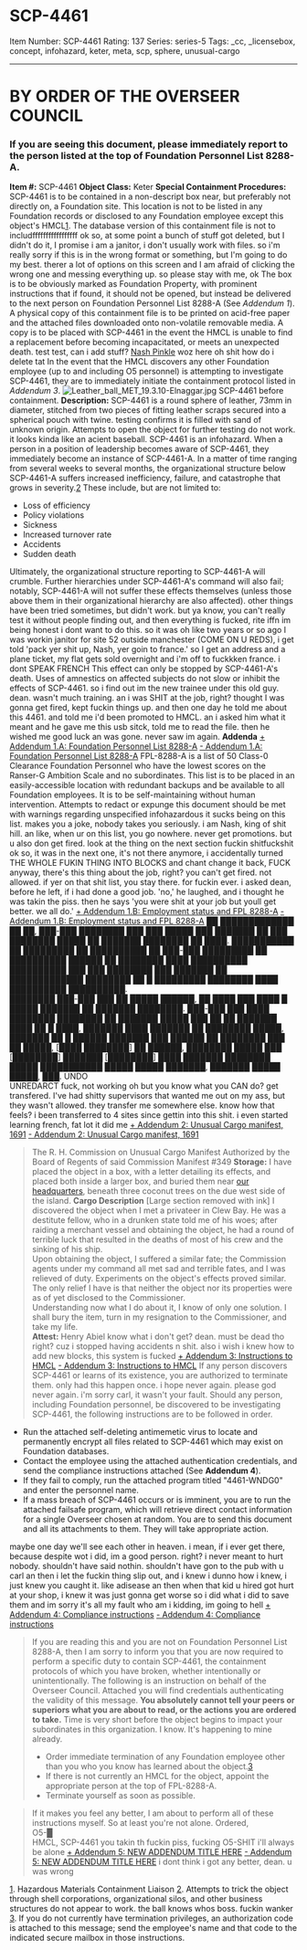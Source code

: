 # SCP-4461
Item Number: SCP-4461
Rating: 137
Series: series-5
Tags: _cc, _licensebox, concept, infohazard, keter, meta, scp, sphere, unusual-cargo

---

# **BY ORDER OF THE OVERSEER COUNCIL**
### **If you are seeing this document, please immediately report to the person listed at the top of Foundation Personnel List 8288-A.**
**Item #:** SCP-4461
**Object Class:** Keter
**Special Containment Procedures:** SCP-4461 is to be contained in a non-descript box near, but preferably not directly on, a Foundation site. This location is not to be listed in any Foundation records or disclosed to any Foundation employee except this object's HMCL[1](javascript:;). The database version of this containment file is not to includfffffffffffffffff
ok so, at some point a bunch of stuff got deleted, but I didn't do it, I promise
i am a janitor, i don't usually work with files. so i'm really sorry if this is in the wrong format or something, but I'm going to do my best. therer a lot of options on this screen and I am afraid of clicking the wrong one and messing everything up. so please stay with me, ok
The box is to be obviously marked as Foundation Property, with prominent instructions that if found, it should not be opened, but instead be delivered to the next person on Foundation Personnel List 8288-A (See _Addendum 1_). A physical copy of this containment file is to be printed on acid-free paper and the attached files downloaded onto non-volatile removable media. A copy is to be placed with SCP-4461 in the event the HMCL is unable to find a replacement before becoming incapacitated, or meets an unexpected death.
test test, can i add stuff? [Nash Pinkle](http://www.scp-wiki.net/nash-pinkle-s-guide-to-the-foundation) woz here
oh shit how do i delete tat
In the event that the HMCL discovers any other Foundation employee (up to and including O5 personnel) is attempting to investigate SCP-4461, they are to immediately initiate the containment protocol listed in _Addendum 3_.
![Leather_ball_MET_19.3.10-Elnaggar.jpg](https://scp-wiki.wdfiles.com/local--files/scp-4461/Leather_ball_MET_19.3.10-Elnaggar.jpg)
SCP-4461 before containment.
**Description:** SCP-4461 is a round sphere of leather, 73mm in diameter, stitched from two pieces of fitting leather scraps secured into a spherical pouch with twine. testing confirms it is filled with sand of unknown origin. Attempts to open the object for further testing do not work. it looks kinda like an acient baseball.
SCP-4461 is an infohazard. When a person in a position of leadership becomes aware of SCP-4461, they immediately become an instance of SCP-4461-A. In a matter of time ranging from several weeks to several months, the organizational structure below SCP-4461-A suffers increased inefficiency, failure, and catastrophe that grows in severity.[2](javascript:;)
These include, but are not limited to:
  * Loss of efficiency
  * Policy violations
  * Sickness
  * Increased turnover rate
  * Accidents
  * Sudden death

Ultimately, the organizational structure reporting to SCP-4461-A will crumble. Further hierarchies under SCP-4461-A's command will also fail; notably, SCP-4461-A will not suffer these effects themselves (unless those above them in their organizational hierarchy are also affected).
other things have been tried sometimes, but didn't work. but ya know, you can't really test it without people finding out, and then everything is fucked, rite
iffn im being honest i dont want to do this. so it was oh like two years or so ago I was workin janitor for site 52 outside manchester (COME ON U REDS), i get told 'pack yer shit up, Nash, yer goin to france.' so I get an address and a plane ticket, my flat gets sold overnight and i'm off to fuckkken france. i dont SPEAK FRENCH
This effect can only be stopped by SCP-4461-A's death. Uses of amnestics on affected subjects do not slow or inhibit the effects of SCP-4461.
so i find out im the new trainee under this old guy. dean. wasn't much training. an i was SHIT at the job, right? thought I was gonna get fired, kept fuckin things up. and then one day he told me about this 4461. and told me i'd been promoted to HMCL. an i asked him what it meant and he gave me this usb sitck, told me to read the file. then he wished me good luck an was gone. never saw im again.
**Addenda**
[\+ Addendum 1.A: Foundation Personnel List 8288-A](javascript:;)
[\- Addendum 1.A: Foundation Personnel List 8288-A](javascript:;)
FPL-8288-A is a list of 50 Class-0 Clearance Foundation Personnel who have the lowest scores on the Ranser-G Ambition Scale and no subordinates. This list is to be placed in an easily-accessible location with redundant backups and be available to all Foundation employees. It is to be self-maintaining without human intervention. Attempts to redact or expunge this document should be met with warnings regarding unspecified infohazardous it sucks being on this list. makes you a joke, nobody takes you seriously. i am Nash, king of shit hill.
an like, when ur on this list, you go nowhere. never get promotions. but u also don get fired. look at the thing on the next section
fuckin shitfuckshit
ok so, it was in the next one, it's not there anymore, i accidentally turned THE WHOLE FUKIN THING INTO BLOCKS and chant change it back, FUCK
anyway, there's this thing about the job, right? you can't get fired. not allowed. if yer on that shit list, you stay there. for fuckin ever.
i asked dean, before he left, if i had done a good job.
'no,' he laughed, and i thought he was takin the piss. then he says 'you were shit at your job but youll get better. we all do.'
[\+ Addendum 1.B: Employment status and FPL 8288-A](javascript:;)
[\- Addendum 1.B: Employment status and FPL 8288-A](javascript:;)
██ █████████████ ██ ██, ███-███ ████████ ███ ███ █████ ███ ███████ ██ ███ ████████ █████ ██ ███████ ████████ ██ ████. ███████████ ██ █████████ ██ ██████████ ██ ███-███ █████████ ██ ██████████ ██████ ██ ████████ ████ ██████████ ██████████ ███ ███ ████████ ███ ███████ ██ █████████████ ████████ ██ █ █████████ ████████ ████ ██████████ ██████████.  
████████ ███-███ ███ ██ █████ ██████, ██ ████ ███ ████ █ █████ ███████ ██ ███████ ████████. ███-███ ███ ████ ████████ ████████ ██ ███████ █████ ███ ██ ██ ███████ ████ ██ █ ████, ███████ ████ ███████ ██ ████████ █████, ███████ ██ █ ██████ ███████ ███ ██████ ██ ████████ ███ ██ █████, [████ ████████] ██ ██████, ████████ █████ ███ [████████] ███████ [████████] ████ ███████ ████████ █████ ███████████ █████ █████ ███████, ███████ █████ █████, ███.
UNDO  
UNREDARCT
fuck, not working
oh but you know what you CAN do? get transfered. I've had shitty supervisors that wanted me out on my ass, but they wasn't allowed. they transfer me somewhere else. know how that feels? i been transferred to 4 sites since gettin into this shit.
i even started learning french, fat lot it did me
[\+ Addendum 2: Unusual Cargo manifest, 1691](javascript:;)
[\- Addendum 2: Unusual Cargo manifest, 1691](javascript:;)
> The R. H. Commission on Unusual Cargo
> Manifest
> Authorized by the Board of Regents of said Commission
> Manifest #349
> **Storage:** I have placed the object in a box, with a letter detailing its effects, and placed both inside a larger box, and buried them near [our headquarters](http://www.scp-wiki.net/the-letters-of-the-commission-on-unusual-cargo), beneath three coconut trees on the due west side of the island.
> **Cargo Description**
> [Large section removed with ink]
> I discovered the object when I met a privateer in Clew Bay. He was a destitute fellow, who in a drunken state told me of his woes; after raiding a merchant vessel and obtaining the object, he had a round of terrible luck that resulted in the deaths of most of his crew and the sinking of his ship.  
>  Upon obtaining the object, I suffered a similar fate; the Commission agents under my command all met sad and terrible fates, and I was relieved of duty. Experiments on the object's effects proved similar. The only relief I have is that neither the object nor its properties were as of yet disclosed to the Commissioner.  
>  Understanding now what I do about it, I know of only one solution. I shall bury the item, turn in my resignation to the Commissioner, and take my life.  
>  **Attest:** Henry Abiel
know what i don't get? dean. must be dead tho right? cuz i stopped having accidents n shit.
also i wish i knew how to add new blocks, this system is fucked
[\+ Addendum 3: Instructions to HMCL](javascript:;)
[\- Addendum 3: Instructions to HMCL](javascript:;)
If any person discovers SCP-4461 or learns of its existence, you are authorized to terminate them. only had this happen once. i hope never again. please god never again. i'm sorry carl, it wasn't your fault.
Should any person, including Foundation personnel, be discovered to be investigating SCP-4461, the following instructions are to be followed in order.
  * Run the attached self-deleting antimemetic virus to locate and permanently encrypt all files related to SCP-4461 which may exist on Foundation databases.
  * Contact the employee using the attached authentication credentials, and send the compliance instructions attached (See **Addendum 4**).
  * If they fail to comply, run the attached program titled "4461-WNDG0" and enter the personnel name.
  * If a mass breach of SCP-4461 occurs or is imminent, you are to run the attached failsafe program, which will retrieve direct contact information for a single Overseer chosen at random. You are to send this document and all its attachments to them. They will take appropriate action.

maybe one day we'll see each other in heaven. i mean, if i ever get there, because despite wot i did, im a good person. right? i never meant to hurt nobody.
shouldn't have said nothin. shouldn't have gon to the pub with u carl
an then i let the fuckin thing slip out, and i knew
i dunno how i knew, i just knew you caught it. like adisease
an then when that kid u hired got hurt at your shop, i knew it was just gonna get worse
so i did what i did to save them
and im sorry it's all my fault
who am i kidding, im going to hell
[\+ Addendum 4: Compliance instructions](javascript:;)
[\- Addendum 4: Compliance instructions](javascript:;)
> If you are reading this and you are not on Foundation Personnel List 8288-A, then I am sorry to inform you that you are now required to perform a specific duty to contain SCP-4461, the containment protocols of which you have broken, whether intentionally or unintentionally.
> The following is an instruction on behalf of the Overseer Council. Attached you will find credentials authenticating the validity of this message. **You absolutely cannot tell your peers or superiors what you are about to read, or the actions you are ordered to take.**
> Time is very short before the object begins to impact your subordinates in this organization. I know. It's happening to mine already.
>   * Order immediate termination of any Foundation employee other than you who you know has learned about the object.[3](javascript:;)
>   * If there is not currently an HMCL for the object, appoint the appropriate person at the top of FPL-8288-A.
>   * Terminate yourself as soon as possible.
> 

> If it makes you feel any better, I am about to perform all of these instructions myself. So at least you're not alone.
> Ordered,  
>  O5-█  
>  HMCL, SCP-4461
you takin th fuckin piss, fucking O5-SHIT
i'll always be alone
[\+ Addendum 5: NEW ADDENDUM TITLE HERE](javascript:;)
[\- Addendum 5: NEW ADDENDUM TITLE HERE](javascript:;)
i dont think i got any better, dean. u was wrong
  
  

[1](javascript:;). Hazardous Materials Containment Liaison
[2](javascript:;). Attempts to trick the object through shell corporations, organizational silos, and other business structures do not appear to work. the ball knows whos boss. fuckin wanker
[3](javascript:;). If you do not currently have termination privileges, an authorization code is attached to this message; send the employee's name and that code to the indicated secure mailbox in those instructions.